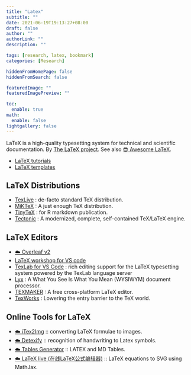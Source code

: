 ```yaml
---
title: "Latex"
subtitle: ""
date: 2021-06-19T19:13:27+08:00
draft: false
author: ""
authorLink: ""
description: ""

tags: [research, latex, bookmark]
categories: [Research]

hiddenFromHomePage: false
hiddenFromSearch: false

featuredImage: ""
featuredImagePreview: ""

toc:
  enable: true
math:
  enable: false
lightgallery: false
---
```


LaTeX is a high-quality typesetting system for technical and scientific documentation. By [The LaTeX project](https://www.latex-project.org/). See also [😎 Awesome LaTeX](https://github.com/egeerardyn/awesome-LaTeX).

<!--more-->

- [LaTeX tutorials](https://www.latex-tutorial.com/)
- [LaTeX templates](http://www.latextemplates.com/)

## LaTeX Distributions

- [TexLive](https://tug.org/texlive/) : de-facto standard TeX distribution.
- [MiKTeX](https://miktex.org/) : A just enough TeX distribution.
- [TinyTeX](https://yihui.org/tinytex/) : for R markdown publication.
- [Tectonic](https://tectonic-typesetting.github.io/) : A modernized, complete, self-contained TeX/LaTeX engine.

## LaTeX Editors

- [☁️ Overleaf v2](https://v2.overleaf.com)
- [LaTeX workshop for VS code](https://marketplace.visualstudio.com/items?itemName=James-Yu.latex-workshop)
- [TexLab for VS Code](https://marketplace.visualstudio.com/items?itemName=efoerster.texlab) : rich editing support for the LaTeX typesetting system powered by the TexLab language server
- [Lyx](https://www.lyx.org/) : A What You See Is What You Mean (WYSIWYM) document processor.
- [TEXMAKER](https://www.xm1math.net/texmaker/) : A free cross-platform LaTeX editor.
- [TexWorks](https://www.tug.org/texworks/) : Lowering the entry barrier to the TeX world.

## Online Tools for LaTeX

- [☁️ iTex2Img](http://www.sciweavers.org/free-online-latex-equation-editor) :: converting LaTeX formulae to images.
- [☁️ Detexify](http://detexify.kirelabs.org/classify.html) :: recognition of handwriting to Latex symbols.
- [☁️ Tables Generator](https://www.tablesgenerator.com/) :: LATEX and MD Tables.
- [☁️ LaTeX live (在线LaTeX公式编辑器)](https://www.latexlive.com/) :: LaTeX equations to SVG using MathJax.
